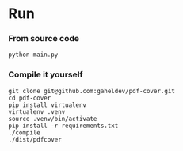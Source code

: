 # Run

### From source code

```
python main.py
```

### Compile it yourself

```
git clone git@github.com:gaheldev/pdf-cover.git
cd pdf-cover
pip install virtualenv
virtualenv .venv
source .venv/bin/activate
pip install -r requirements.txt
./compile
./dist/pdfcover
```

